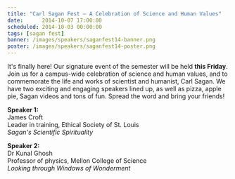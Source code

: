 ```yaml
---
title: "Carl Sagan Fest – A Celebration of Science and Human Values"
date:      2014-10-07 17:00:00
scheduled: 2014-10-03 00:00:00
tags: [sagan fest]
banner: /images/speakers/saganfest14-banner.png
poster: /images/speakers/saganfest14-poster.png
---
```

It's finally here! Our signature event of the semester will be held **this Friday**. Join us for a campus-wide celebration of science and human values, and to commemorate the life and works of scientist and humanist, Carl Sagan. We have two exciting and engaging speakers lined up, as well as pizza, apple pie, Sagan videos and tons of fun. Spread the word and bring your friends!

**Speaker 1:**<br/>
James Croft<br/>
Leader in training, Ethical Society of St. Louis<br/>
*Sagan's Scientific Spirituality*

**Speaker 2:**<br/>
Dr Kunal Ghosh<br/>
Professor of physics, Mellon College of Science<br/>
*Looking through Windows of Wonderment*
